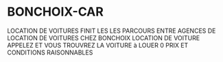 # BONCHOIX-CAR
LOCATION DE VOITURES 
FINIT LES  LES PARCOURS ENTRE  AGENCES DE LOCATION DE VOITURES CHEZ BONCHOIX LOCATION DE VOITURE  APPELEZ ET VOUS TROUVREZ LA VOITURE à LOUER 0 PRIX ET CONDITIONS  RAISONNABLES
